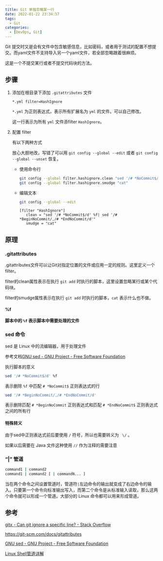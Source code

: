 ```yaml
---
title: Git 单独忽略某一行
date: 2022-01-22 23:34:57
tags: 
  - Git
categories: 
  - [DevOps, Git]
---
```



Git 提交时又是会有文件中包含敏感信息，比如密码，或者用于测试的配置不想提交。而yaml文件不支持导入另一个yaml文件，若全部忽略跟着很麻烦。

这是一个不提交某行或者不提交代码块的方法。

<!--more-->

## 步骤

1. 添加在根目录下添加 `.gitattributes` 文件

   ```properties
   *.yml filter=HashIgnore
   ```

   `*.yml` 为正则表达式，表示所有扩展名为 `yml` 的文件。可以自己修改。

   这一行表示为所有 `yml` 文件添filter `HashIgnore`。

2. 配置 filter

   有以下两种方式

   放心大胆地改，写错了可以用 `git config --global --edit`  或者 `git config --global --unset` 恢复。

   - 使用命令行

     ```bash
     git config --global filter.hashignore.clean "sed '/# *NoCommit$/d' %f| sed '/# *BeginNoCommit/,/# *EndNoCommit/d'"
     git config --global filter.hashignore.smudge "cat"
     ```

   - 编辑文本

     ```bash
     git config --global --edit
     ```

     ```properties
     [filter "HashIgnore"]
     	clean = "sed '/# *NoCommit$/d' %f| sed '/# *BeginNoCommit/,/# *EndNoCommit/d'"
     	smudge = "cat"
     ```

## 原理

### .gitattributes

.gitattributes文件可以让Git对指定位置的文件或应用一定的规则。这里定义一个filter。

filter的clean属性表示在执行 `git add` 时执行的脚本，这里设置忽略某行或某个代码块。

filter的smudge属性表示在执行 `git add` 时执行的脚本，`cat` 表示什么也不做。

#### %f

**脚本中的 `%f` 表示脚本中需要处理的文件**

### sed 命令

sed 是 Linux 中的流编辑器，用于处理文件

参考文档[GNU sed - GNU Project - Free Software Foundation](https://www.gnu.org/software/sed/)

执行脚本的意义

```bash
sed '/# *NoCommit$/d' %f
```

表示删除 `%f` 中匹配 `# *NoCommit$` 正则表达式的行

``` bash
sed '/# *BeginNoCommit/,/# *EndNoCommit/d'
```

表示删除匹配 `# *BeginNoCommit` 正则表达式和匹配 `# *EndNoCommit$` 正则表达式之间的所有行

#### 特殊转义

由于sed中正则表达式前后要使用 `/` 符号，所以也需要转义为 ` \/` 。

如果以后需要在 Java 文件这种使用 `//` 作为注释的需要注意

### “|”  管道

```bash
command1 | command2
command1 | command2 [ | commandN... ]
```

当在两个命令之间设置管道时，管道符`|`左边命令的输出就变成了右边命令的输入。只要第一个命令向标准输出写入，而第二个命令是从标准输入读取，那么这两个命令就可以形成一个管道。大部分的 Linux 命令都可以用来形成管道。

## 参考

[gitx - Can git ignore a specific line? - Stack Overflow](https://stackoverflow.com/questions/6557467/can-git-ignore-a-specific-line/22171275#22171275)

https://git-scm.com/docs/gitattributes

[GNU sed - GNU Project - Free Software Foundation](https://www.gnu.org/software/sed/)

[Linux Shell管道详解](http://c.biancheng.net/view/3131.html)
